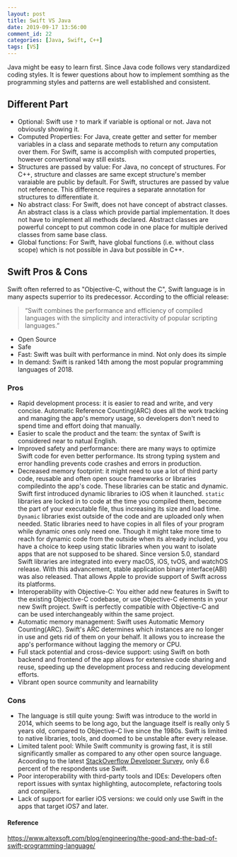 ```yaml
---
layout: post
title: Swift VS Java
date: 2019-09-17 13:56:00
comment_id: 22
categories: [Java, Swift, C++]
tags: [VS]
---
```


Java might be easy to learn first. Since Java code follows very standardized coding styles. It is fewer questions about how to implement somthing as the programming styles and patterns are well established and consistent.

## Different Part

- Optional: Swift use `?` to mark if variable is optional or not. Java not obviously showing it.
- Computed Properties: For Java, create getter and setter for member variables in a class and separate methods to return any computation over them. For Swift, same is accomplish with computed properties, however convertional way still exists.
- Structures are passed by value: For Java, no concept of structures. For C++, structure and classes are same except structure's member varaiable are public by default. For Swift, structures are passed by value not reference. This difference requires a separate annotation for structures to differentiate it.
- No abstract class: For Swift, does not have concept of abstract classes. An abstract class is a class which provide partial implementation. It does not have to implement all methods declared. Abstract classes are powerful concept to put common code in one place for multiple derived classes from same base class.
- Global functions: For Swift, have global functions (i.e. without class scope) which is not possible in Java but possible in C++.

## Swift Pros & Cons

Swift often referred to as "Objective-C, without the C", Swift language is in many aspects superrior to its predecessor. According to the official release:
> “Swift combines the performance and efficiency of compiled languages with the simplicity and interactivity of popular scripting languages.”

- Open Source
- Safe
- Fast: Swift was built with performance in mind. Not only does its simple
- In demand: Swift is ranked 14th among the most popular programming languages of 2018.

### Pros

- Rapid development process: it is easier to read and write, and very concise. Automatic Reference Counting(ARC) does all the work tracking and managing the app's memory usage, so developers don't need to spend time and effort doing that manually.
- Easier to scale the product and the team: the syntax of Swift is considered near to natual English.
- Improved safety and performance: there are many ways to optimize Swift code for even better performance. Its strong typing system and error handling prevents code crashes and errors in production.
- Decreased memory footprint: it might need to use a lot of third party code, reusable and often open souce frameworks or libraries compiledinto the app's code. These libraries can be static and dynamic. Swift first introduced dynamic libraries to iOS when it launched. `static` libraries are locked in to code at the time you compiled them, become the part of your executable file, thus increasing its size and load time. `Dynamic` libraries exist outside of the code and are uploaded only when needed. Static libraries need to have copies in all files of your program while dynamic ones only need one. Though it might take more time to reach for dynamic code from the outside when its already included, you have a choice to keep using static libraries when you want to isolate apps that are not supposed to be shared. Since version 5.0, standard Swift libraries are integrated into every macOS, iOS, tvOS, and watchOS release. With this advancement, stable application binary interface(ABI) was also released. That allows Apple to provide support of Swift across its platforms.
- Interoperability with Objective-C: You either add new features in Swift to the existing Objective-C codebase, or use Objective-C elements in your new Swift project. Swift is perfectly compatible with Objective-C and can be used interchangeably within the same project.
- Automatic memory management: Swift uses Automatic Memory Counting(ARC). Swift's ARC determines which instances are no longer in use and gets rid of them on your behalf. It allows you to increase the app's performance without lagging the memory or CPU.
- Full stack potential and cross-device support: using Swift on both backend and frontend of the app allows for extensive code sharing and reuse, speeding up the development process and reducing development efforts.
- Vibrant open source community and learnability

### Cons

- The language is still quite young: Swift was introduce to the world in 2014, which seems to be long ago, but the language itself is really only 5 years old, compared to Objective-C live since the 1980s. Swift is limited to native libraries, tools, and doomed to be unstable after every release.
- Limited talent pool: While Swift community is growing fast, it is still significantly smaller as compared to any other open source language. Acoording to the latest [StackOverflow Developer Survey](https://insights.stackoverflow.com/survey/2019), only 6.6 percent of the respondents use Swift.
- Poor interoperability with third-party tools and IDEs: Developers often report issues with syntax highlighting, autocomplete, refactoring tools and compilers.
- Lack of support for earlier iOS versions: we could only use Swift in the apps that target iOS7 and later.

#### Reference

<https://www.altexsoft.com/blog/engineering/the-good-and-the-bad-of-swift-programming-language/>